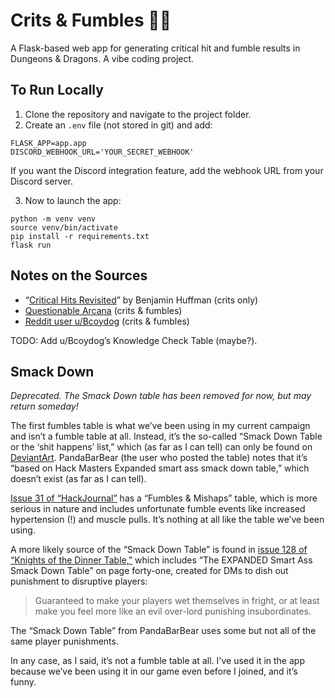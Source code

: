 # Crits & Fumbles 🎲💥

A Flask-based web app for generating critical hit and fumble results in Dungeons & Dragons. A vibe coding project.

## To Run Locally

1. Clone the repository and navigate to the project folder.
2. Create an `.env` file (not stored in git) and add:

```
FLASK_APP=app.app
DISCORD_WEBHOOK_URL='YOUR_SECRET_WEBHOOK'
```

If you want the Discord integration feature, add the webhook URL from your Discord server.

3. Now to launch the app:

```
python -m venv venv
source venv/bin/activate
pip install -r requirements.txt
flask run
```

## Notes on the Sources

* “[Critical Hits Revisited](https://sterlingvermin.wordpress.com/2016/09/27/critical-hits-revisited/)” by Benjamin Huffman (crits only)
* [Questionable Arcana](https://growupandgame.com/dungeons-and-dragons/questionable-arcana/dnd-5e-crit-confirmed-critical-hit-charts-and-fumble-charts/) (crits & fumbles)
* [Reddit user u/Bcoydog](https://www.reddit.com/r/DnD/comments/1cuzgxf/critical_hit_fumble_d100_tables_with_51_results/) (crits & fumbles) 

TODO: Add u/Bcoydog’s Knowledge Check Table (maybe?).

## Smack Down

_Deprecated. The Smack Down table has been removed for now, but may return someday!_ 

The first fumbles table is what we’ve been using in my current campaign and isn’t a fumble table at all. Instead, it’s the so-called “Smack Down Table or the ‘shit happens’ list,” which (as far as I can tell) can only be found on [DeviantArt](https://www.deviantart.com/pandabarbear/art/The-New-Smack-Down-Table-518745000). PandaBarBear (the user who posted the table) notes that it’s “based on Hack Masters Expanded smart ass smack down table,” which doesn’t exist (as far as I can tell).

[Issue 31 of “HackJournal”](https://kenzerco.com/product/hackjournal-31-pdf/?add-to-cart=4805) has a “Fumbles & Mishaps” table, which is more serious in nature and includes unfortunate fumble events like increased hypertension (!) and muscle pulls. It’s nothing at all like the table we’ve been using.

A more likely source of the “Smack Down Table” is found in [issue 128 of “Knights of the Dinner Table,”](https://kenzerco.com/product/knights-of-the-dinner-table-128/) which includes “The EXPANDED Smart Ass Smack Down Table” on page forty-one, created for DMs to dish out punishment to disruptive players:

> Guaranteed to make your players wet themselves in fright, or at least make you feel more like an evil over-lord punishing insubordinates.

The “Smack Down Table” from PandaBarBear uses some but not all of the same player punishments.

In any case, as I said, it’s not a fumble table at all. I've used it in the app because we’ve been using it in our game even before I joined, and it’s funny.